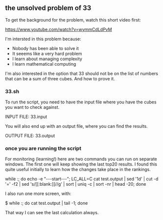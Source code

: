 ## the unsolved problem of 33

To get the background for the problem, watch 
this short video first: 

https://www.youtube.com/watch?v=wymmCdLdPvM

I'm intersted in this problem because: 

- Nobody has been able to solve it 
- It seeems like a very hard problem 
- I learn about managing complexity
- I learn mathematical computing

I'm also interested in the option that 33 should 
not be on the list of numbers that can be a sum 
of three cubes. And how to prove it. 

### 33.sh

To run the script, you need to have the input file 
where you have the cubes you want to check against. 

INPUT FILE: 33.input

You will also end up with an output file, where you
can find the results. 

OUTPUT FILE: 33.output

### once you are running the script 

For monitoring (learning!) here are two commands you can run on separate windows. The first one will keep showing the last top20 results. I found this quite useful initially to learn how the changes take place in the rankings. 

while :; do echo -e "---start---"; LC_ALL=C cat test.output | sed '1d' | cut -d '=' -f2 | sed 's/[[:blank:]]//g' | sort | uniq -c | sort -nr | head -20; done

I also run one more screen, with: 

$ while :; do cat test.output | tail -1; done

That way I can see the last calculation always. 

